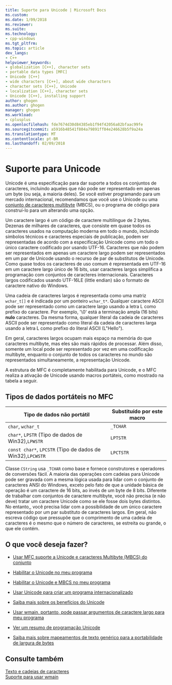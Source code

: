 ```yaml
---
title: Suporte para Unicode | Microsoft Docs
ms.custom: 
ms.date: 1/09/2018
ms.reviewer: 
ms.suite: 
ms.technology:
- cpp-windows
ms.tgt_pltfrm: 
ms.topic: article
dev_langs:
- C++
helpviewer_keywords:
- globalization [C++], character sets
- portable data types [MFC]
- Unicode [C++]
- wide characters [C++], about wide characters
- character sets [C++], Unicode
- localization [C++], character sets
- Unicode [C++], installing support
author: ghogen
ms.author: ghogen
manager: ghogen
ms.workload:
- cplusplus
ms.openlocfilehash: fde7674d30d84385eb1f94f42056a82bfaac99fe
ms.sourcegitcommit: a5916b48541f804a79891ff04e246628b5f9a24a
ms.translationtype: MT
ms.contentlocale: pt-BR
ms.lasthandoff: 02/09/2018
---
```

# <a name="support-for-unicode"></a>Suporte para Unicode

Unicode é uma especificação para dar suporte a todos os conjuntos de caracteres, incluindo aqueles que não pode ser representado em apenas um byte (ou seja, a maioria deles). Se você estiver programando para um mercado internacional, recomendamos que você use o Unicode ou uma [conjunto de caracteres multibyte](../text/support-for-multibyte-character-sets-mbcss.md) (MBCS), ou o programa de código para construí-lo para um alterando uma opção.

Um caractere largo é um código de caractere multilíngue de 2 bytes. Dezenas de milhares de caracteres, que consiste em quase todos os caracteres usados na computação moderna em todo o mundo, incluindo símbolos técnicos e caracteres especiais de publicação, podem ser representadas de acordo com a especificação Unicode como um todo o único caractere codificado por usando UTF-16. Caracteres que não podem ser representados em apenas um caractere largo podem ser representados em um par de Unicode usando o recurso de par de substitutos de Unicode. Como quase todos os caracteres de uso comum é representada em UTF-16 em um caractere largo único de 16 bits, usar caracteres largos simplifica a programação com conjuntos de caracteres internacionais. Caracteres largos codificados usando UTF-16LE (little endian) são o formato de caractere nativo do Windows.

Uma cadeia de caracteres largos é representada como uma matriz `wchar_t[]` e é indicada por um ponteiro `wchar_t*`. Qualquer caractere ASCII pode ser representado como um caractere largo usando a letra L como prefixo do caractere. Por exemplo, '\0' está a terminação ampla (16 bits) **nulo** caracteres. Da mesma forma, qualquer literal da cadeia de caracteres ASCII pode ser representado como literal da cadeia de caracteres larga usando a letra L como prefixo do literal ASCII (L"Hello").

Em geral, caracteres largos ocupam mais espaço na memória do que caracteres multibyte, mas eles são mais rápidos de processar. Além disso, somente um local pode ser representado por vez em uma codificação multibyte, enquanto o conjunto de todos os caracteres no mundo são representados simultaneamente, a representação Unicode.

A estrutura de MFC é completamente habilitada para Unicode, e o MFC realiza a ativação de Unicode usando macros portáteis, como mostrado na tabela a seguir.

## <a name="portable-data-types-in-mfc"></a>Tipos de dados portáteis no MFC

|Tipo de dados não portátil|Substituído por este macro|
|-----------------------------|----------------------------|
|`char`, `wchar_t`|`_TCHAR`|
|`char*`, `LPSTR` (Tipo de dados de Win32),`LPWSTR`|`LPTSTR`|
|`const char*`, `LPCSTR` (Tipo de dados de Win32),`LPCWSTR`|`LPCTSTR`|

Classe `CString` usa `_TCHAR` como base e fornece construtores e operadores de conversões fácil. A maioria das operações com cadeias para Unicode pode ser gravada com a mesma lógica usada para lidar com o conjunto de caracteres ANSI do Windows, exceto pelo fato de que a unidade básica de operação é um caractere de 16 bits, ao invés de um byte de 8 bits. Diferente de trabalhar com conjuntos de caractere multibyte, você não precisa (e não deve) tratar um caractere Unicode como se ele fosse dois bytes distintos. No entanto,, você precisa lidar com a possibilidade de um único caractere representado por um par substituto de caracteres largos. Em geral, não escreva código que pressupõe que o comprimento de uma cadeia de caracteres é o mesmo que o número de caracteres, se estreita ou grande, o que ele contém.

## <a name="what-do-you-want-to-do"></a>O que você deseja fazer?

- [Usar MFC suporte a Unicode e caracteres Multibyte (MBCS) do conjunto](../atl-mfc-shared/unicode-and-multibyte-character-set-mbcs-support.md)

- [Habilitar o Unicode no meu programa](../text/international-enabling.md)

- [Habilitar o Unicode e MBCS no meu programa](../text/internationalization-strategies.md)

- [Usar Unicode para criar um programa internacionalizado](../text/unicode-programming-summary.md)

- [Saiba mais sobre os benefícios do Unicode](../text/benefits-of-character-set-portability.md)

- [Usar wmain, portanto, pode passar argumentos de caractere largo para meu programa](../text/support-for-using-wmain.md)

- [Ver um resumo de programação Unicode](../text/unicode-programming-summary.md)

- [Saiba mais sobre mapeamentos de texto genérico para a portabilidade de largura de bytes](../text/generic-text-mappings-in-tchar-h.md)

## <a name="see-also"></a>Consulte também

[Texto e cadeias de caracteres](../text/text-and-strings-in-visual-cpp.md)  
[Suporte para usar wmain](../text/support-for-using-wmain.md)  

